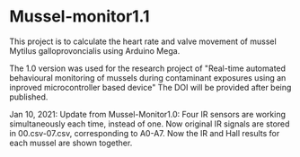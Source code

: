 # Mussel-monitor1.1
This project is to calculate the heart rate and valve movement of mussel Mytilus galloprovoncialis using Arduino Mega.

The 1.0 version was used for the research project of "Real-time automated behavioural monitoring of mussels during contaminant exposures using an inproved microcontroller based device" The DOI will be provided after being published.

Jan 10, 2021:
Update from Mussel-Monitor1.0:
Four IR sensors are working simultaneously each time, instead of one.
Now original IR signals are stored in 00.csv-07.csv, corresponding to A0-A7.
Now the IR and Hall results for each mussel are shown together.
